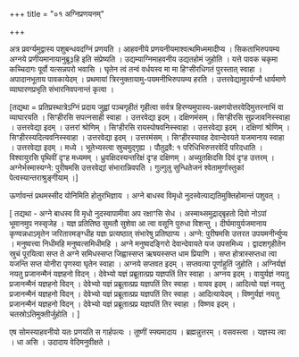 +++
title = "०१ अग्निप्रणयनम्"

+++

अत्र प्रवर्ग्यमुद्वास्य पशुबन्धवदग्निं प्रणयति । आहवनीये प्रणयनीयमाश्वत्थमिध्ममादीप्य । सिकताभिरुपयम्य अग्नये प्रणीयमानायानुब्रू३हि इति संप्रेष्यति । उद्यम्याग्निमाहवनीय उद्यतहोमं जुहोति । यत्ते पावक चकृमा कच्चिदागः पूर्वो यत्सन्नपरो भवासि । घृतेन त्वं तन्वं वर्धयस्व मा मा हिꣳसीरधिगतं पुरस्तात् स्वाहा । अपादानभूताय पावकायेदम् । प्रथमायां त्रिरनुक्तायामु-पयमनीभिरुपयम्य हरति । उत्तरवेद्यामुपर्यग्नौ धार्यमाणे व्याघारणप्रभृति संभारनिवपनान्तं कृत्वा ।

[तद्यथा = प्रतिप्रस्थात्रेऽग्निं प्रदाय जुह्वां पञ्चगृहीतं गृहीत्वा सर्वत्र हिरण्यमुपास्य-न्नक्ष्णयोत्तरवेदिमुत्तरनाभिं वा व्याघारयति । सिꣳहीरसि सपत्नसाही स्वाहा । उत्तरवेद्या इदम् । दक्षिणमंसम् । सिꣳहीरसि सुप्रजावनिस्स्वाहा । उत्तरवेद्या इदम् । उत्तरां श्रोणिम् । सिꣳहीरसि रायस्पोषवनिस्स्वाहा । उत्तरवेद्या इदम् । दक्षिणां श्रोणिम् । सिꣳहीरस्यदित्यवनिस्स्वाहा । उत्तरवेद्या इदम् । उत्तरमंसम् । सिꣳहीरस्यावह देवान्देवयते यजमानाय स्वाहा । उत्तरवेद्या इदम् । मध्ये । भूतेभ्यस्त्वा स्रुचमुद्गृह्य । पौतुद्रवै: १ परिधिभिरुत्तरवेदिं परिदधाति । विश्वायुरसि पृथिवीं दृꣳह मध्यमम् । ध्रुवक्षिदस्यन्तरिक्षं दृꣳह दक्षिणम् । अच्युतक्षिदसि दिवं दृꣳह उत्तरम् । अग्नेर्भस्मास्यग्ने: पुरीषमसि उत्तरवेद्यां संभारान्निवपति । गुल्गुलु सुन्धितेजनं श्वेतामुर्णास्तुकां पेत्वस्यान्तराश्रुङ्गीयाम् ।]

ऊर्णावन्तं प्रथमस्सीद योनिमिति होतुरभिज्ञाय । अग्ने बाधस्व विमृधो नुदस्वेत्याद्यतिमुक्तिहोमान्तं पशुवत् ।

[ तद्यथा - अग्ने बाधस्व वि मृधो नुदस्वापामीवा अप रक्षाꣳसि सेध । अस्माथ्समुद्राद्बृहतो दिवो नोऽपां भूमानमुप नस्सृजेह । यज्ञ प्रतितिष्ठ सुमतौ सुशेवा आ त्वा वसूनि पुरुधा विशन्तु । दीर्घमायुर्यजमानाय कृण्वन्नधाऽमृतेन जरितारमङ्ग्धीह यज्ञः प्रत्यष्ठात् संभारेषु प्रतिष्ठाप्य । अग्ने: पुरीषमसि उत्तरत उपयमनीर्न्युप्य । मनुष्वत्त्वा निधीमहि मनुष्वत्समिधीमहि । अग्ने मनुष्वदङ्गिरो देवान्देवायते यज उपसमिध्य । द्वादशगृहीतेन स्रुचं पूरयित्वा सप्त ते अग्ने समिधस्सप्त जिह्वास्सप्त ऋषयस्सप्त धाम प्रियाणि । सप्त होत्रास्सप्तधा त्वा यजन्ति सप्त योनीरा पृणस्वा घृतेन स्वाहा । अग्नये सप्तवत इदम् । सप्तवत्या पूर्णाहुतिं जुहोति । अग्निर्यज्ञं नयतु प्रजानन्मैनं यज्ञहनो विदन् । देवेभ्यो यज्ञं प्रब्रूतात्प्रप्र यज्ञपतिं तिर स्वाहा । अग्नय इदम् । वायुर्यज्ञं नयतु प्रजानन्मैनं यज्ञहनो विदन् । देवेभ्यो यज्ञं प्रब्रूतात्प्रप्र यज्ञपतिं तिर स्वाहा । वायव इदम् । आदित्यो यज्ञं नयतु प्रजानन्मैनं यज्ञहनो विदन् । देवेभ्यो यज्ञं प्रब्रूतात्प्रप्र यज्ञपतिं तिर स्वाहा । आदित्यायेदम् । विष्णुर्यज्ञं नयतु प्रजानन्मैनं यज्ञहनो विदन् । देवेभ्यो यज्ञं प्रब्रूतात्प्रप्र यज्ञपतिं तिर स्वाहा । विष्णव इदम् । चतस्रोऽतिमुक्तीर्जुहोति । ]

एष सोमस्याहवनीयो यतः प्रणयति स गार्हपत्यः । तूष्णीं स्फ्यमादाय । ब्रह्मन्नुत्तरम् । वसवस्त्वा । यज्ञस्य त्वा । धा असि । उदादाय वेदिमनुवीक्षते ।
